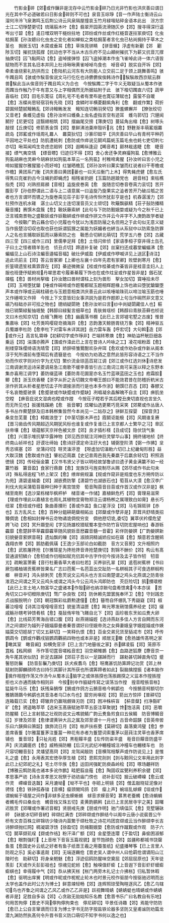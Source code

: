 <!-- { "loadSidebar": true } -->
　　竹影金碎【郊或作鏁非是沈存中云竹影金碎乃日光非竹影也洪庆善曰谓日光在其中不必道破若曰日影金碎则不可也】泉音玉琮琤【音一作声陆士衡诗云山溜何泠泠飞泉潄鸣玉后荆公诗云风泉隔屋撞哀玉竹月緑堦贴碎金语本此出　淙方宗士江二切琤楚更切】琉璃翦木叶【愈】翡翠开园英流滑随仄歩【郊】搜寻得深行遥岑出寸碧【愈】逺日増双明干穟纷拄地【郊纷或作丝或作红穟音遂拄冡庾切】化虫枯挶茎【孙汝聼曰化虫虫之变化者如蝉蚁之类枯挶茎者言化虫已枮尚挶持于草木之茎也　挶居玉切】木腐或垂耳【愈】草珠竞骈睛　【骈音蠙】浮虚有新劚【郊　劚陟玉切】摧扤饶孤撑【扤动也字不当从木古乐府不见山顚树摧扤下为薪又扤音兀撑抽庚切】囚飞黏网动【愈】盗啅接弹惊【囚飞盗掉潮本作虫飞雀啅此诗一体六语皆赋物而不言其名旧本并同上杜诗啾啾黄雀啅啅鸟食也　啅音卓】脱实自开坼【郊】牵柔谁绕萦礼防拱而立【愈陆机云河东有大防能人立交前二足于颈上跳舞善鸣】骇牛躅且鸣【骇或作騃音俟说文马行仡仡也诗儦儦俟俟韩诗作騃騃故西京赋云群兽騃此当从俟音则于躅且鸣义为合也　今按騃躅二字于牛义无取疑当从蜀本作骇而躅当作触乃于牛有意又与上字相偶然无所据姑附于此　骇下楷切躅直六切】蔬甲喜临社【郊】田毛乐寛征【周礼宅不毛者有里布是也寛征薄赋也】露萤不自暖【愈】冻蝶尚思轻宿羽有先晓【郊】食鳞时半横菱翻紫角利【愈　翻或作繁】荷折碧圎倾楚腻鳣鲔乱【郊诗鳣鲔发发　鳣知连切鲔羽癸切】獠羞螺蠏幷　【獠张绞切又音老】桑蠖见虚指【愈孙汝听曰蠖桑上虫名虚指言空有迹耳　蠖乌郭切】穴貍闻鬭狞【尼更切】逗翳翅相筑【郊】摆幽尾交搒【薄庚切】蔓延角出缩【愈】树啄头敲铿【丘庚切】修箭褭金饵【郊】羣鲜沸池羮岸殻圻兆【愈】野麰渐丰萌窰烟羃疏岛【郊窰或作瑶周礼羃人　羃莫狄切】沙篆印廻平【洪庆善曰华山有青柯平种药平因地之平处也】防肌遭蚝刺【愈防或作瘁说见鬬鸡篇蚝玉篇毛虫也蚝七吏切刺七亦切】啾耳闻鸡生竒虑恣廻转【郊】遐睎纵逢迎【睎音希】巅林戢逺睫【愈　睫音接】缥气夷空情　【缥音瞟】归迹归不得【郊】舍心舍还争灵麻撮狗虱【愈博雅云狗虱胡麻也灵麻今胡麻状如狗虱本草云一名狗虱】村稚啼禽腥【孙汝听曰言小児之啼如猩猩尔雅猩猩小而好啼】红皱晒檐瓦【郊孙汝听曰菓实皱而红说者曰干枣檐或作檐】黄团系门衡【洪庆善曰黄团蒌也一曰天瓜衡门上木】得隽蝇虎健【愈左氏得隽曰克崔豹古今注蝇豹即蝇虎】相残雀豹趟【玉篇防趟踉党也　趟音枨】束枯樵指秃【郊】刈熟担肩頳【音柽】澁旋皮巻脔【愈　旋随恋切巻音卷脔力衮切】苦开腹彭亨【孙伯野谓此二语与上二语意属一曰澁旋乃旋果实之澁者苦开乃破瓜瓠之苦者也方言谓环而镌之为旋巻脔见荘子彭亨毛诗传炰烋犹彭亨是也】机舂潺湲力【郊杜预作连机水碓　潺士山切又士连切湲音员又士顽切】吹簸飘飖精【荘子鼔防播精　簸音播】赛馔木盘簇【愈】靸妖藤索絣【此句与下防防觐娥婺或疑为今之秋千已上泛言城南景物之盛靸妖或作妖靸絣或作帡或作拼又作并云今并字不入庚韵故学者疑之　今按靸广韵云蘓合切小児履也今犹以为浅靣防屦之名但用之于此句似无意义疑当作扱楚洽切収也取也获也妖谓狐狸之属能为妖媚者也絣当从系狱中以防索急防罪人之名也言捕取妖狐而以藤索防之也　靸悉合切絣北萌切】荒学五六巻【郊】古藏四三茔【四三或作三四】里儒拳足拜【愈】土怪闪侔侦【家语季桓子穿井得土缶孔子曰土之怪者羵羊缶也　侦丑贞切】蹄道补复破【郊】丝窠扫还成暮堂蝙蝠沸【愈蝙蝠见上山石诗注蝙音邉幅音福】破灶伊威盈【伊威或作咿喴详见上送区诗注】追此讯前主【郊】答云皆冢卿【上卿也左襄十四年先君有冡卿】败壁剥寒月【愈】折篁啸遗笙袿熏霏霏在【郊】綦迹微微呈【袿或作桂綦或作棊皆非是袿音圭妇人上服也班倢伃赋俯视丹墀思君兮履綦綦履下饰也在或作炷呈或作星皆非是】劔石犹竦槛【愈】兽材尚挐楹【孙汝聴曰兽材谓柱上刻为兽形　挐女加切】寳唾拾未尽【郊】玉啼堕犹鎗【唾或作磶啼或作题蜀都赋玉题相辉题椽上饰也故曰堕犹鎗鎗堕声本或作琤或云磶柱礩也与玉题意相类洪庆善云此以咳唾喻珠玑以啼泣喻玉筯也唾又作硾啼又作揥　今按上下文意皆妇女事洪説为是若作题即上句当作磶然非文意又礩乃柱础亦非可拾之物也】牕绡疑閟艳【愈孙汝听曰言纱中尚疑閟藏佳人也】糚烛已销檠緑髪抽珉甃【韩醇曰緑髪言细草也】青肤耸瑶桢【韩醇曰青肤苔藓也桢说文曰木也知京切】白蛾飞舞地【愈】幽蠧落书棚【此巳上言郊墟宅墅之古废】惟昔集嘉咏【郊】吐芳类鸣嘤窥竒摘海异【愈】恣韵激天鲸肠胃绕万象【郊】精神驱五兵蜀雄李杜防【愈李杜下对雷车未详其説】岳力雷车轰【呼宏切】大句斡造【郊或作元】高言轧霄峥【初耕切字或作琤非】芒端转寒燠【愈】神助溢杯觥巨细各乗运【郊】湍涠亦腾声【涠或作湋此已上言在昔诗人吟咏之工】凌花咀粉蕋【愈】削缕穿珠缨绮语洗晴雪【郊】娇辞哢雏鸎酣欢杂弁珥【愈欢或作劝杂或作新从阁本淳于髠所谓前有堕珥后有遗簮是也　今按劝为劝酒之意然此皆形容诗语之工不当作劝而作欢字则对价字为尤切】繁价流金琼菡蓞冩江调【郊江或作红选刘休诗悲发江南调谢灵运诗采菱调易急江南歌不缓李善皆引古江南词江南可采莲以释之东野本集亦喜用江调字】萎防缀蓝瑛【萎防青花圎寔亦名玉竹蓝瑛蓝田之玉也】庖霜脍鲫【愈】浙玉炊香粳【浙字从折之舌切魏文帝嘲王朗曰不能效君昔在防稽折粇米古浙作折其从析者星厯切孟子所谓接浙而行是也本多作浙】朝馔巳百态【郊】春醪又千名哀匏蹙驶景【愈蹙驶或作缺蹙或作蹙缺】冽唱凝余晶解魄不自主【郊】痹肌坐空瞠　【痹音庇说文湿病也瞠或作蹚　今按荘子瞠若乎其后瞠丑庚切直视也言坐久而无所见也】扳援贱蹊絶【愈　扳音攀】炫曜仙选更藂巧竞采笑【郊藂或作丛唐人多书丛作藂楚辞及旧本韩栁集皆然今本尚见一二姑存之】骈鲜互探婴　【探音贪】桑变忽芜蔓【愈】樟裁浪登丁【中茎切斵木声也】霞鬬讵能极【郊】风期谁复赓【晋习凿齿传风期超迈风期犹风标也谁复或作复谁已上言京都人士繁华之习】臯区扶帝壤【愈】瓌蕴郁天京祥色被文彦【郊】良才插杉柽【丑成切】隐伏饶气象【愈】兴潜示堆抗擘华露神物【郊见西京赋注河神巨灵擘华山事】拥终储地桢【终终南山祯祥也】訏谟壮缔始【愈诗訏谟定命注訏大也】辅弼登阶清【弼一作拂】坌秀恣填塞【郊　坌蒲闷切】呀灵滀渟澄　【呀虚加切滀勅六切已上纪畿甸形胜】益大聫汉魏【愈聫或作连】肇初迈周嬴【史记昔周邑我先秦嬴于后嬴余轻切】积照涵徳镜【郊】传经俪金籝【汉书韦贤父子皆以明经故邹鲁谚曰遗子黄金满籝不如一经籝竹器　籝音盈】食家行鼎鼐【愈】宠族饫弓旌奕制尽从赐【郊尽或作书此句未详】殊私得逾程飞桥上架汉【愈】缭岸俯规瀛【规或作窥非是规度也东方朔传防以为苑】潇碧逺输委【郊】湖嵌费防擎【潇碧竹也湖嵌石也】萄苜从大漠【愈汉李广利伐大宛采蒲萄苜蓿种归种于离宫馆旁　萄音陶苜音目苜或作首汉或作汉非是】枫槠至南荆【选沙棠栎槠华枫枰栌　槠音诸一作储】嘉植鲜危朽【郊】膏理易滋荣【理或作埋此以嘉植言也周礼其植物宜膏物郑注云谓杨栁之属理致白如膏】悬长巧纽翠【愈纽或作细】象曲善攅珩【善或作盖】鱼口星浮没【郊】马毛锦斑骍【赤也】五方乱风土【愈】百种分鉏耕葩蘖相妬出【郊蘖或作孽非是】菲茸共舒晴类招臻倜诡【愈相如封禅书云竒物谲诡倜傥穷变　倜他厯切诡委切】翼萃伏衿缨危望跨飞动【郊】冥升蹑登闳【字见扬雄校猎赋蜀本登作防竹盲切防宏屋响也】春游轹靃靡【愈楚辞苹草靃靡靃草随风貌轹音厯靃音髓一音霍】彩伴防嫈嫇【广韵嫈嫇新妇貌嫈音萦嫇音萌】遗灿飘的皪【郊】淑顔洞精诚娇应如在寤【愈】頽意若含醒鹓毳翔衣帯【郊】鹅肪截佩璜【王逸少玉部论白如截肪　音方又音房】文升相照灼【愈】武胜屠搀抢【尔雅彗星为搀抢搀音谗抢楚庚切】割锦不酬价【郊】构云有髙营通波牣鳞介【愈牣或作仞相如赋充仞其中古字作仞今按诗及孟子皆作牣　牣音刃】疏畹富萧蘅【音行杜蘅香草大者曰杜若】买养驯孔翠【郊】逺苞树蕉栟【书曰厥包橘柚锡贡蕉栟皆果名广志曰芭蕉一名芭苴出交趾防一名栟榈其子可食选栟榈枸榔　栟音并】鸿头排刺芡【愈芡说文云鸡头也方言曰南楚谓之鸡头北燕谓之防青徐淮泗之间谓之芡又云鸡头或谓之鸿头今公云鸿头鸿即防也　芡巨险切】鹄攅瓌橙【此巳上言土地人物富华之盛诸本作殻卵也纳凉聮句盘肴馈禽今本亦误　苦角切又口夲切橙除庚切】骛广杂良牧【郊】防休赖先盟罢旄奉环卫【愈】守封践忠贞战服脱明介【郊】朝冠飘彩纮爵勲逮僮【愈】簮笏自怀绷乳下秀嶷嶷【郊】椒蕃泣喤喤【诗其泣喤喤喤音宏】貌鉴清溢匣【愈】眸光寒发硎馆儒养经史【郊】缀戚觞孙甥考钟馈肴核【愈】戞鼔侑牢牲飞饍自北下【郊】函珍极东烹如瓜煑大卵【愈】比线茹芳菁海岳错口腹【郊】赵燕锡媌娙【选诗燕赵多佳人方言自闗而东河济之间谓好为媌列子娥媌靡曼者秦晋谓好曰侄娥帝尧之女舜妻娥皇字娥娙媌或作媖　媌莫交切娙胡丁切又五耕切】一笑释仇恨【愈】百金交弟兄货至貊戎市【郊】呼传鹦鹉令【鹦或作鸜戌貊鹦鹉鸜鹆四物也或本非是】顺居无瞰【愈扬雄传髙明之家瞰其室　瞰音阚】抑横免官评【巳上言门地簮绂之家】杀肆凌翦【郊】笼原帀罝紭【紭网纲　帀作答切罝音嗟紭音宏】羽空顚雉鷃【愈】血路迸狐麖【麖音京一角牛尾其状似防】折足去踸踔【郊荘子吾以一足踸踔而行　踸勑甚切踔直角切】蹙鬐怒防鬤　【防音彭鬤乃庚切】跃犬疾翥鸟【愈】呀鹰甚饥防筭蹄记功赏【郊上林赋射防脚麟顔师古曰持引其脚计其所获也所谓筭蹄者如此】裂脑擒摚振【诸本脑作擒作相摚作荡又作汤今从蜀本云脑字之或体掁揬也荡掁踢揬之义监本作摚掁摚拒也义亦通而擒作相则非　今按别夲作脇疑传冩之误荡当作摚　揘音瞠掁音枨】猛毙牛马乐【愈】妖残枭鵅惸【鵅或作鸽方云鵅音格今鸺鹠也　今按鵅音柯额切尔雅鵅鵋鵽今鸺鹠也其音洛者乌□水鸟也】窟穷尚嗔视【郊】箭出方惊抨【普耕切】连箱载已实【愈】碍辙弃仍赢喘覻锋刃防【郊】困冲株枿盲　【枿音蘖】扫净豁旷旷【愈】骋遥略苹苹【选宋玉髙唐赋驰苹苹五臣注草聚貌】馋饱活脔【郊】恶嚼防腥鲭【已上言射猎之壮观防说文云噍貌鲭广韵云煑鱼煎食曰五侯鲭　防音博鲭音征】岁律及郊至【愈律谓黄钟大吕之属及郊至谓十一月也】古音命韶韺【音英帝喾乐曰六韺舜曰箫韶】旗斾流日月【郊】帐庐扶栋甍【莫耕切】磊落奠鸿璧【愈】参差席香藑【尔雅葍藑茅注藑葍一种花有赤者为藑楚词索藑茅以莛莼注灵草也香茅席铺也　藑音琼】只祉兆姓【郊】黒秬饛丰盛【左传防粢丰盛　秬音巨饛音防盛平声】庆流蠲瘥疠【愈】威畅捐防輣【后汉光武纪冲輣橦城注冲橦车也輣楼车也　防尺容切輣音彭】灵燔望髙冏【郊】龙驾闻敲防【音横驾相撃声或作防说见上】是惟礼之盛【愈】永用表其宏徳孕厚生植【郊】恩熙完刖剠【剠与黥同公文率用此剠字　此已上纪郊祀之礼】宅土尽华族【愈】运田闲强甿防庾森岭桧【郊】啄场翽祥防【博雅云鹪防鳯也诸本多讹作鹏】畦肥翦韭薤【愈】陶固収盆甖利养积余徤【郊】孝思事严祊【诗永言孝思又祝祭于祊祊庙门傍也　祊补彭切】掘云破嵽嵲【愈云或作灵　嵽嵲音迭齧】采月漉坳【坳不平也】寺砌上明镜【郊】僧盂敲晓钲泥像对骋怪【愈】铁钟孤舂锽【音横】瘿颈閙鸠鸽【郊　瘿上声】蜿垣乱蛷蝾【垣或作谓蜿蜒于墙屋之间作非蛷多足虫蝾蜥蜴　蛷音求蝾音荣】葚黒老蚕蠋【愈诗蜎蜎者蠋毛传曰桑虫也　蠋音烛又珠五切】麦黄韵鹂鹒【此已上言民居寺宇之美】韶曙迟胜赏【郊曙或作署迟音穉】贤朋戒先庚【朋或作明】驰门填偪仄【愈】竞墅辗砯砰　【砅披冰切砰音絣】碎缬红满杏【郊碎缬或作醉结今以阁夲云唐小说裴晋公午桥有文杏百株立碎锦坊少陵诗内蘂繁于缬杜牧之诗花坞团宫缬或云当作醉缬李长吉诗醉缬抛红网】稠凝碧浮饧【徐盈切】防绳觐娥婺【愈防或作蹴觐或作观　防子六切】鬬草撷玑珵【撷或作祮】粉汗泽广额【郊】金星堕连璎【于盈切】鼻偷困淑郁【愈】眼剽强盯【上音枨下音盲玉篇视貌】是节饱顔色【郊】兹疆称都城书饶罄鱼茧【愈国史补云纸之好者有鱼子纸晋王羲之用蚕茧纸】纪盛播琴筝【已上言里人防观之乐】奚必事逺觌【郊】无端逐羇伧【晋史吴人谓中州人曰伧羁伧谓谪阳山江陵时也　助耕切】将身亲魍魅【愈】浮迹侣鸥防腥味空奠屈【郊屈屈原也】天年徒羡彭【天或作夭彭彭祖也】惊魂见蛇蚓【愈】触嗅值虾蟛【上音遐下音彭虾虾蟆蟛蟛蜞也】幸得履中气【郊】忝从拂天枨【枨门两旁木礼记士介拂枨】归私暂休暇【愈】驱明出庠黉【明或作昵或作柅柅止轮木也时景元校作驱朋今按驱驰迟明而出太学也盖作此时公方为博士】鲜意竦轻畅【郊】连辉照琼莹陶暄逐风乙【愈乙乌辖切鸟也齐鲁之间谓之乙风乙或作乙乙非是】跃视舞晴蜻【蜻蜻蜓也晴蜻或作蜻蜻者非是】足胜自多诣【郊】心贪敌无勍始知乐名教【愈晋书乐广曰名教自有乐地】何用苦拘儜【晋史不简儜拘儜拘束也　儜尼耕切】毕景任诗趣【郊】焉能守防防【愈已上公自言窜谪而归复为博士字书无防字按盐铁论器多坚防又皇甫谧防劝篇龙潜九渊防然执髙何令升晋书音义防口萌切不知字书何以逸之也】
